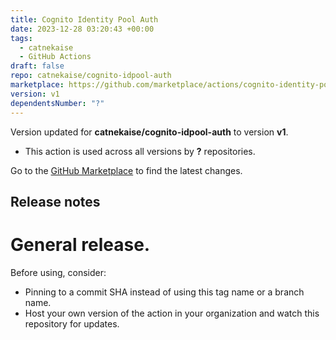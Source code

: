 ```yaml
---
title: Cognito Identity Pool Auth
date: 2023-12-28 03:20:43 +00:00
tags:
  - catnekaise
  - GitHub Actions
draft: false
repo: catnekaise/cognito-idpool-auth
marketplace: https://github.com/marketplace/actions/cognito-identity-pool-auth
version: v1
dependentsNumber: "?"
---
```



Version updated for **catnekaise/cognito-idpool-auth** to version **v1**.
- This action is used across all versions by **?** repositories.

Go to the [GitHub Marketplace](https://github.com/marketplace/actions/cognito-identity-pool-auth) to find the latest changes.

## Release notes

# General release. 
Before using, consider:

- Pinning to a commit SHA instead of using this tag name or a branch name.
- Host your own version of the action in your organization and watch this repository for updates.
